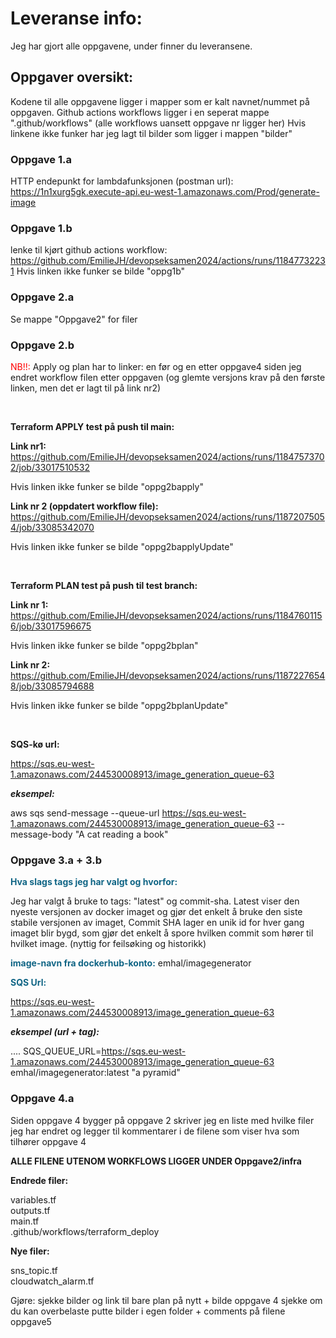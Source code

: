 # Leveranse info:
Jeg har gjort alle oppgavene, under finner du leveransene.

## Oppgaver oversikt:
Kodene til alle oppgavene ligger i mapper som er kalt navnet/nummet på oppgaven. 
Github actions workflows ligger i en seperat mappe ".github/workflows" (alle workflows uansett oppgave nr ligger her)
Hvis linkene ikke funker har jeg lagt til bilder som ligger i mappen "bilder"

### Oppgave 1.a
HTTP endepunkt for lambdafunksjonen (postman url):
https://1n1xurg5gk.execute-api.eu-west-1.amazonaws.com/Prod/generate-image

### Oppgave 1.b
lenke til kjørt github actions workflow:
https://github.com/EmilieJH/devopseksamen2024/actions/runs/11847732231
Hvis linken ikke funker se bilde "oppg1b"

### Oppgave 2.a
Se mappe "Oppgave2" for filer

### Oppgave 2.b

<span style="color: red">NB!!: </span>
Apply og plan har to linker: en før og en etter oppgave4 siden jeg endret workflow filen etter oppgaven (og glemte versjons krav på den første linken, men det er lagt til på link nr2)

<br>

**Terraform APPLY test på push til main:**

**Link nr1:**
https://github.com/EmilieJH/devopseksamen2024/actions/runs/11847573702/job/33017510532

Hvis linken ikke funker se bilde "oppg2bapply"

**Link nr 2 (oppdatert workflow file):**
https://github.com/EmilieJH/devopseksamen2024/actions/runs/11872075054/job/33085342070

Hvis linken ikke funker se bilde "oppg2bapplyUpdate"

<br>

**Terraform PLAN test på push til test branch:**

**Link nr 1:**
https://github.com/EmilieJH/devopseksamen2024/actions/runs/11847601156/job/33017596675

Hvis linken ikke funker se bilde "oppg2bplan"

**Link nr 2:**
https://github.com/EmilieJH/devopseksamen2024/actions/runs/11872276548/job/33085794688

Hvis linken ikke funker se bilde "oppg2bplanUpdate"

<br>

**SQS-kø url:**

https://sqs.eu-west-1.amazonaws.com/244530008913/image_generation_queue-63

***eksempel:***

aws sqs send-message --queue-url https://sqs.eu-west-1.amazonaws.com/244530008913/image_generation_queue-63 --message-body "A cat reading a book"



### Oppgave 3.a + 3.b

**<span style="color: #106585">Hva slags tags jeg har valgt og hvorfor: </span>**

Jeg har valgt å bruke to tags: "latest" og commit-sha.
Latest viser den nyeste versjonen av docker imaget og gjør det enkelt å bruke den siste stabile versjonen av imaget,
Commit SHA lager en unik id for hver gang imaget blir bygd, som gjør det enkelt å spore hvilken commit som hører til hvilket image. (nyttig for feilsøking og historikk)

**<span style="color: #106585">image-navn fra dockerhub-konto:</span>**
emhal/imagegenerator


**<span style="color: #106585">SQS Url:</span>**

https://sqs.eu-west-1.amazonaws.com/244530008913/image_generation_queue-63

***eksempel (url + tag):***

.... SQS_QUEUE_URL=https://sqs.eu-west-1.amazonaws.com/244530008913/image_generation_queue-63 emhal/imagegenerator:latest "a pyramid"

### Oppgave 4.a
Siden oppgave 4 bygger på oppgave 2 skriver jeg en liste med hvilke filer jeg har endret og legger til kommentarer i de filene som viser hva som tilhører oppgave 4

**ALLE FILENE UTENOM WORKFLOWS LIGGER UNDER Oppgave2/infra**

**Endrede filer:**

variables.tf </br>
outputs.tf </br>
main.tf </br>
.github/workflows/terraform_deploy

**Nye filer:**

sns_topic.tf </br>
cloudwatch_alarm.tf </br>

Gjøre:
sjekke bilder og link til bare plan på nytt + bilde
oppgave 4 sjekke om du kan overbelaste
putte bilder i egen folder + comments på filene
oppgave5